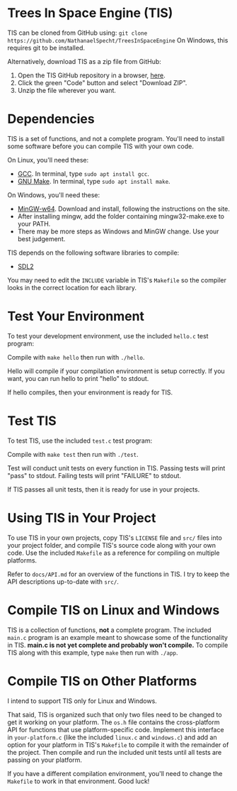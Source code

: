 # Trees In Space Engine (TIS)

TIS can be cloned from GitHub using:
`git clone https://github.com/NathanaelSpecht/TreesInSpaceEngine`
On Windows, this requires git to be installed.

Alternatively, download TIS as a zip file from GitHub:
1. Open the TIS GitHub repository in a browser, 
[here](https://github.com/NathanaelSpecht/TreesInSpaceEngine).
2. Click the green "Code" button and select "Download ZIP".
3. Unzip the file wherever you want.

# Dependencies

TIS is a set of functions, and not a complete program.
You'll need to install some software before you can compile TIS with your own 
code.

On Linux, you'll need these:
- [GCC](https://gcc.gnu.org). In terminal, type `sudo apt install gcc`.
- [GNU Make](https://gnu.org/software/make). In terminal, type 
`sudo apt install make`.

On Windows, you'll need these:
- [MinGW-w64](https://mingw-w64.org). Download and install, following the 
instructions on the site.
- After installing mingw, add the folder containing mingw32-make.exe to your 
PATH.
- There may be more steps as Windows and MinGW change. Use your best judgement.

TIS depends on the following software libraries to compile:
- [SDL2](https://libsdl.org)

You may need to edit the `INCLUDE` variable in TIS's `Makefile` so the compiler 
looks in the correct location for each library.

# Test Your Environment

To test your development environment, use the included `hello.c` test program:

Compile with `make hello` then run with `./hello`.

Hello will compile if your compilation environment is setup correctly.
If you want, you can run hello to print "hello" to stdout.

If hello compiles, then your environment is ready for TIS.

# Test TIS

To test TIS, use the included `test.c` test program:

Compile with `make test` then run with `./test`.

Test will conduct unit tests on every function in TIS.
Passing tests will print "pass" to stdout.
Failing tests will print "FAILURE" to stdout.

If TIS passes all unit tests, then it is ready for use in your projects.

# Using TIS in Your Project

To use TIS in your own projects, copy TIS's `LICENSE` file and `src/` files into 
your project folder, and compile TIS's source code along with your own code.
Use the included `Makefile` as a reference for compiling on multiple platforms.

Refer to `docs/API.md` for an overview of the functions in TIS.
I try to keep the API descriptions up-to-date with `src/`.

# Compile TIS on Linux and Windows

TIS is a collection of functions, **not** a complete program.
The included `main.c` program is an example meant to showcase some of the 
functionality in TIS.
**main.c is not yet complete and probably won't compile.**
To compile TIS along with this example, type `make` then run with `./app`.

# Compile TIS on Other Platforms

I intend to support TIS only for Linux and Windows.

That said, TIS is organized such that only two files need to be changed to 
get it working on your platform.
The `os.h` file contains the cross-platform API for functions that use 
platform-specific code.
Implement this interface in `your-platform.c` (like the included `linux.c` and 
`windows.c`) and add an option for your platform in TIS's `Makefile` to compile 
it with the remainder of the project.
Then compile and run the included unit tests until all tests are passing on 
your platform.

If you have a different compilation environment, you'll need to change the 
`Makefile` to work in that environment. Good luck!

